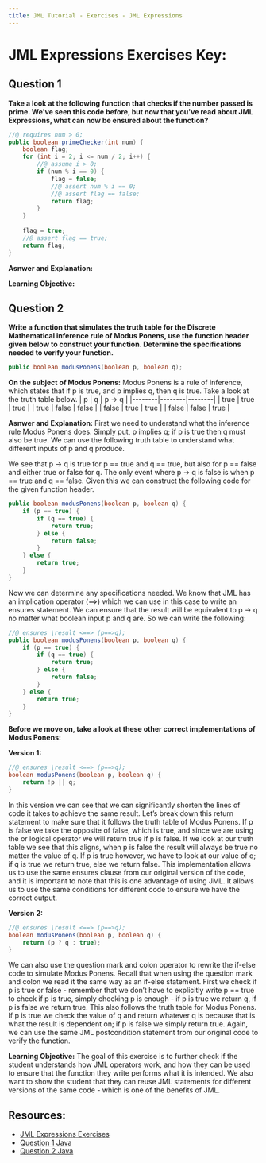 ```yaml
---
title: JML Tutorial - Exercises - JML Expressions
---
```

# JML Expressions Exercises Key:
## **Question 1**
**Take a look at the following function that checks if the number passed is prime. We've seen this code before, but now that you've read about JML Expressions, what can now be ensured about the function?**
```Java
//@ requires num > 0;
public boolean primeChecker(int num) {
	boolean flag;
	for (int i = 2; i <= num / 2; i++) {
		//@ assume i > 0;
		if (num % i == 0) {
			flag = false; 
			//@ assert num % i == 0;
			//@ assert flag == false;
			return flag;
		}
	}
		
	flag = true;
	//@ assert flag == true;
	return flag;
}
```
**Asnwer and Explanation:**


**Learning Objective:** 

## **Question 2**
**Write a function that simulates the truth table for the Discrete Mathematical inference rule of Modus Ponens, use the function header given below to construct your function. Determine the specifications needed to verify your function.**
```Java
public boolean modusPonens(boolean p, boolean q);
```
**On the subject of Modus Ponens:**
Modus Ponens is a rule of inference, which states that if p is true, and p implies q, then q is true. Take a look at the truth table below. 
|   p    |   q    | p -> q |
|--------|--------|--------|
|  true  |  true  |  true  |
|  true  |  false |  false |
|  false |  true  |  true  |
|  false |  false |  true  |

**Asnwer and Explanation:**
First we need to understand what the inference rule Modus Ponens does. Simply put, p implies q; if p is true then q must also be true. We can use the following truth table to understand what different inputs of p and q produce. 
 
We see that p -> q is true for p == true and q == true, but also for p == false and either true or false for q. The only event where p -> q is false is when p ==  true and q == false.  Given this we can construct the following code for the given function header.
```Java 
public boolean modusPonens(boolean p, boolean q) {
	if (p == true) {
		if (q == true) {
			return true;
		} else {
			return false;
		}
	} else {
		return true;
	}
}
```
Now we can determine any specifications needed. We know that JML has an implication operator (==>) which we can use in this case to write an ensures statement. We can ensure that the result will be equivalent to p -> q no matter what boolean input p and q are. So we can write the following:
```Java
//@ ensures \result <==> (p==>q);	
public boolean modusPonens(boolean p, boolean q) {
	if (p == true) {
		if (q == true) {
			return true;
		} else {
			return false;
		}
	} else {
		return true;
	}
}
```
**Before we move on, take a look at these other correct implementations of Modus Ponens:**

**Version 1:** 
```Java
//@ ensures \result <==> (p==>q);
boolean modusPonens(boolean p, boolean q) {
  	return !p || q;
}
```
In this version we can see that we can significantly shorten the lines of code it takes to achieve the same result. Let’s break down this return statement to make sure that it follows the truth table of Modus Ponens. If p is false we take the opposite of false, which is true, and since we are using the or logical operator we will return true if p is false. If we look at our truth table we see that this aligns, when p is false the result will always be true no matter the value of q. If p is true however, we have to look at our value of q; if q is true we return true, else we return false. This implementation allows us to use the same ensures clause from our original version of the code, and it is important to note that this is one advantage of using JML. It allows us to use the same conditions for different code to ensure we have the correct output. 

**Version 2:** 
```Java
//@ ensures \result <==> (p==>q);
boolean modusPonens(boolean p, boolean q) {
   	return (p ? q : true);
}
 ```
We can also use the question mark and colon operator to rewrite the if-else code to simulate Modus Ponens. Recall that when using the question mark and colon we read it the same way as an if-else statement. First we check if p is true or false -  remember that we don’t have to explicitly write p == true to check if p is true, simply checking p is enough - if p is true we return q, if p is false we return true. This also follows the truth table for Modus Ponens. If p is true we check the value of q and return whatever q is because that is what the result is dependent on; if p is false we simply return true. Again, we can use the same JML postcondition statement from our original code to verify the function.  

**Learning Objective:** 
The goal of this exercise is to further check if the student understands how JML operators work, and how they can be used to ensure that the function they write performs what it is intended. We also want to show the student that they can reuse JML statements for different versions of the same code - which is one of the benefits of JML. 


## **Resources:**
+ [JML Expressions Exercises](JmlExprEx.md)
+ [Question 1 Java](JMLExprExample1.java)
+ [Question 2 Java](JMLExprExample2.java)
